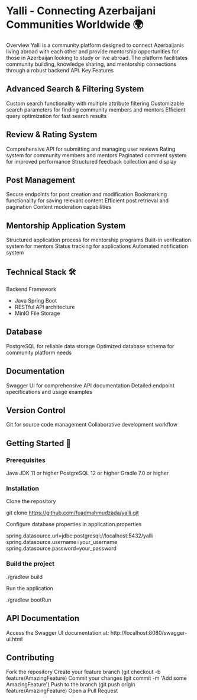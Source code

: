 # **Yalli - Connecting Azerbaijani Communities Worldwide** 🌍
Overview
Yalli is a community platform designed to connect Azerbaijanis living abroad with each other and provide mentorship opportunities for those in Azerbaijan looking to study or live abroad. The platform facilitates community building, knowledge sharing, and mentorship connections through a robust backend API.
Key Features

## Advanced Search & Filtering System

Custom search functionality with multiple attribute filtering
Customizable search parameters for finding community members and mentors
Efficient query optimization for fast search results


## Review & Rating System

Comprehensive API for submitting and managing user reviews
Rating system for community members and mentors
Paginated comment system for improved performance
Structured feedback collection and display


## Post Management

Secure endpoints for post creation and modification
Bookmarking functionality for saving relevant content
Efficient post retrieval and pagination
Content moderation capabilities


## Mentorship Application System

Structured application process for mentorship programs
Built-in verification system for mentors
Status tracking for applications
Automated notification system



## Technical Stack 🛠️

Backend Framework

* Java Spring Boot
* RESTful API architecture
* MinIO File Storage


## Database

PostgreSQL for reliable data storage
Optimized database schema for community platform needs


## Documentation

Swagger UI for comprehensive API documentation
Detailed endpoint specifications and usage examples


## Version Control

Git for source code management
Collaborative development workflow



## Getting Started 🚀
### Prerequisites

Java JDK 11 or higher
PostgreSQL 12 or higher
Gradle 7.0 or higher

### Installation

Clone the repository

git clone https://github.com/fuadmahmudzada/yalli.git

Configure database properties in application.properties

spring.datasource.url=jdbc:postgresql://localhost:5432/yalli
spring.datasource.username=your_username
spring.datasource.password=your_password

### Build the project

./gradlew build

Run the application

./gradlew bootRun
## API Documentation
Access the Swagger UI documentation at:
http://localhost:8080/swagger-ui.html
## Contributing

Fork the repository
Create your feature branch (git checkout -b feature/AmazingFeature)
Commit your changes (git commit -m 'Add some AmazingFeature')
Push to the branch (git push origin feature/AmazingFeature)
Open a Pull Request
